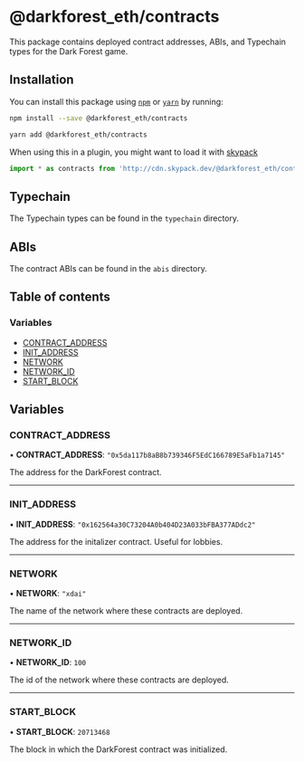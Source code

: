 # @darkforest_eth/contracts

This package contains deployed contract addresses, ABIs, and Typechain types
for the Dark Forest game.

## Installation

You can install this package using [`npm`](https://www.npmjs.com) or
[`yarn`](https://classic.yarnpkg.com/lang/en/) by running:

```bash
npm install --save @darkforest_eth/contracts
```

```bash
yarn add @darkforest_eth/contracts
```

When using this in a plugin, you might want to load it with [skypack](https://www.skypack.dev)

```js
import * as contracts from 'http://cdn.skypack.dev/@darkforest_eth/contracts';
```

## Typechain

The Typechain types can be found in the `typechain` directory.

## ABIs

The contract ABIs can be found in the `abis` directory.

## Table of contents

### Variables

- [CONTRACT_ADDRESS](README.md#contract_address)
- [INIT_ADDRESS](README.md#init_address)
- [NETWORK](README.md#network)
- [NETWORK_ID](README.md#network_id)
- [START_BLOCK](README.md#start_block)

## Variables

### CONTRACT_ADDRESS

• **CONTRACT_ADDRESS**: `"0x5da117b8aB8b739346F5EdC166789E5aFb1a7145"`

The address for the DarkForest contract.

---

### INIT_ADDRESS

• **INIT_ADDRESS**: `"0x162564a30C73204A0b404D23A033bFBA377ADdc2"`

The address for the initalizer contract. Useful for lobbies.

---

### NETWORK

• **NETWORK**: `"xdai"`

The name of the network where these contracts are deployed.

---

### NETWORK_ID

• **NETWORK_ID**: `100`

The id of the network where these contracts are deployed.

---

### START_BLOCK

• **START_BLOCK**: `20713468`

The block in which the DarkForest contract was initialized.
